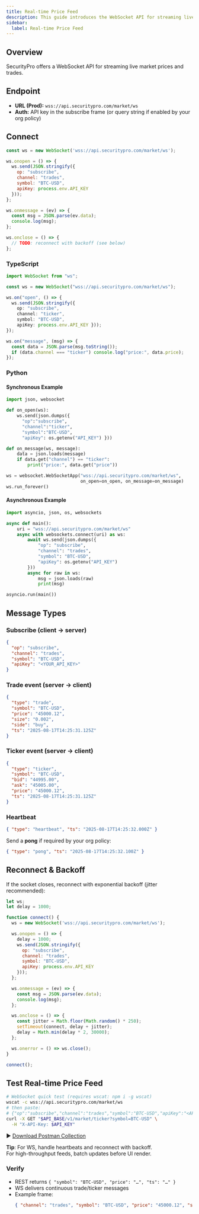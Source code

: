 ```yaml
---
title: Real-time Price Feed
description: This guide introduces the WebSocket API for streaming live market trades and tickers.
sidebar:
  label: Real-time Price Feed
---
```


## Overview
SecurityPro offers a WebSocket API for streaming live market prices and trades.

## Endpoint

- **URL (Prod):** `wss://api.securitypro.com/market/ws`
- **Auth:** API key in the subscribe frame (or query string if enabled by your org policy)

## Connect

```js
const ws = new WebSocket('wss://api.securitypro.com/market/ws');

ws.onopen = () => {
  ws.send(JSON.stringify({
    op: "subscribe",
    channel: "trades",
    symbol: "BTC-USD",
    apiKey: process.env.API_KEY
  }));
};

ws.onmessage = (ev) => {
  const msg = JSON.parse(ev.data);
  console.log(msg);
};

ws.onclose = () => {
  // TODO: reconnect with backoff (see below)
};
```

### TypeScript
```ts
import WebSocket from "ws";

const ws = new WebSocket("wss://api.securitypro.com/market/ws");

ws.on("open", () => {
  ws.send(JSON.stringify({ 
    op: "subscribe", 
    channel: "ticker", 
    symbol: "BTC-USD", 
    apiKey: process.env.API_KEY }));
});

ws.on("message", (msg) => {
  const data = JSON.parse(msg.toString());
  if (data.channel === "ticker") console.log("price:", data.price);
});
```

### Python
#### Synchronous Example
```py
import json, websocket

def on_open(ws):
    ws.send(json.dumps({
      "op":"subscribe",
      "channel":"ticker",
      "symbol":"BTC-USD",
      "apiKey": os.getenv("API_KEY") }))

def on_message(ws, message):
    data = json.loads(message)
    if data.get("channel") == "ticker":
        print("price:", data.get("price"))

ws = websocket.WebSocketApp("wss://api.securitypro.com/market/ws",
                            on_open=on_open, on_message=on_message)
ws.run_forever()
```

#### Asynchronous Example
```py
import asyncio, json, os, websockets

async def main():
    uri = "wss://api.securitypro.com/market/ws"
    async with websockets.connect(uri) as ws:
        await ws.send(json.dumps({
            "op": "subscribe",
            "channel": "trades",
            "symbol": "BTC-USD",
            "apiKey": os.getenv("API_KEY")
        }))
        async for raw in ws:
            msg = json.loads(raw)
            print(msg)

asyncio.run(main())
```

## Message Types

### Subscribe (client → server)
```json
{
  "op": "subscribe",
  "channel": "trades",
  "symbol": "BTC-USD",
  "apiKey": "<YOUR_API_KEY>"
}
```

### Trade event (server → client)
```json
{
  "type": "trade",
  "symbol": "BTC-USD",
  "price": "45000.12",
  "size": "0.002",
  "side": "buy",
  "ts": "2025-08-17T14:25:31.125Z"
}
```

### Ticker event (server → client)
```json
{
  "type": "ticker",
  "symbol": "BTC-USD",
  "bid": "44995.00",
  "ask": "45005.00",
  "price": "45000.12",
  "ts": "2025-08-17T14:25:31.125Z"
}
```

### Heartbeat
```json
{ "type": "heartbeat", "ts": "2025-08-17T14:25:32.000Z" }
```
Send a **pong** if required by your org policy:
```json
{ "type": "pong", "ts": "2025-08-17T14:25:32.100Z" }
```

## Reconnect & Backoff
If the socket closes, reconnect with exponential backoff (jitter recommended):
```js
let ws;
let delay = 1000;

function connect() {
  ws = new WebSocket('wss://api.securitypro.com/market/ws');

  ws.onopen = () => {
    delay = 1000;
    ws.send(JSON.stringify({
      op: "subscribe",
      channel: "trades",
      symbol: "BTC-USD",
      apiKey: process.env.API_KEY
    }));
  };

  ws.onmessage = (ev) => {
    const msg = JSON.parse(ev.data);
    console.log(msg);
  };

  ws.onclose = () => {
    const jitter = Math.floor(Math.random() * 250);
    setTimeout(connect, delay + jitter);
    delay = Math.min(delay * 2, 30000);
  };

  ws.onerror = () => ws.close();
}

connect();
```

## Test Real-time Price Feed

```bash
# WebSocket quick test (requires wscat: npm i -g wscat)
wscat -c wss://api.securitypro.com/market/ws
# then paste:
# {"op":"subscribe","channel":"trades","symbol":"BTC-USD","apiKey":"<API_KEY>"}
curl -X GET "$API_BASE/v1/market/ticker?symbol=BTC-USD" \
  -H "X-API-Key: $API_KEY"
```

▶️ [Download Postman Collection](/securitypro.postman_collection.json)

**Tip**: For WS, handle heartbeats and reconnect with backoff.\
For high-throughput feeds, batch updates before UI render.

### Verify

- REST returns `{ "symbol": "BTC-USD", "price": "…", "ts": "…" }`  
- WS delivers continuous trade/ticker messages  
- Example frame:
  ```json
  { "channel": "trades", "symbol": "BTC-USD", "price": "45000.12", "size": "0.005", "side": "buy" }
  ```